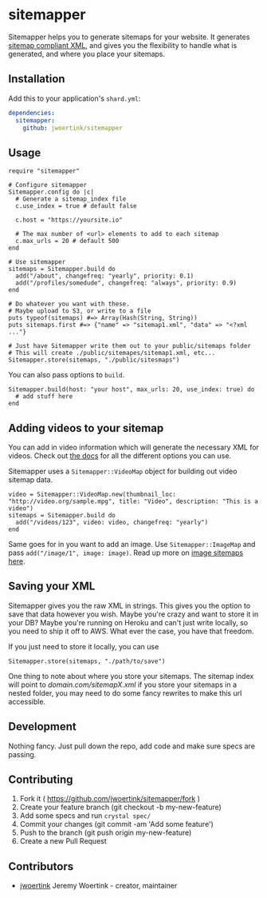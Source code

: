 # sitemapper

Sitemapper helps you to generate sitemaps for your website. It generates [sitemap compliant XML](https://www.sitemaps.org/protocol.html), and gives you the flexibility to handle what is generated, and where you place your sitemaps.

## Installation

Add this to your application's `shard.yml`:

```yaml
dependencies:
  sitemapper:
    github: jwoertink/sitemapper
```

## Usage

```crystal
require "sitemapper"

# Configure sitemapper
Sitemapper.config do |c|
  # Generate a sitemap_index file
  c.use_index = true # default false

  c.host = "https://yoursite.io"

  # The max number of <url> elements to add to each sitemap
  c.max_urls = 20 # default 500 
end

# Use sitemapper
sitemaps = Sitemapper.build do
  add("/about", changefreq: "yearly", priority: 0.1)
  add("/profiles/somedude", changefreq: "always", priority: 0.9)
end

# Do whatever you want with these. 
# Maybe upload to S3, or write to a file
puts typeof(sitemaps) #=> Array(Hash(String, String))
puts sitemaps.first #=> {"name" => "sitemap1.xml", "data" => "<?xml ..."}

# Just have Sitemapper write them out to your public/sitemaps folder
# This will create ./public/sitemapes/sitemap1.xml, etc...
Sitemapper.store(sitemaps, "./public/sitesmaps")
```

You can also pass options to `build`.

```crystal
Sitemapper.build(host: "your host", max_urls: 20, use_index: true) do
  # add stuff here
end
```

## Adding videos to your sitemap

You can add in video information which will generate the necessary XML for videos. Check out [the docs](https://developers.google.com/webmasters/videosearch/sitemaps) for all the different options you can use. 

Sitemapper uses a `Sitemapper::VideoMap` object for building out video sitemap data.

```crystal
video = Sitemapper::VideoMap.new(thumbnail_loc: "http://video.org/sample.mpg", title: "Video", description: "This is a video")
sitemaps = Sitemapper.build do
  add("/videos/123", video: video, changefreq: "yearly")
end
```

Same goes for in you want to add an image. Use `Sitemapper::ImageMap` and pass `add("/image/1", image: image)`. Read up more on [image sitemaps here](https://support.google.com/webmasters/answer/178636?hl=en).

## Saving your XML

Sitemapper gives you the raw XML in strings. This gives you the option to save that data however you wish. Maybe you're crazy and want to store it in your DB? Maybe you're running on Heroku and can't just write locally, so you need to ship it off to AWS. What ever the case, you have that freedom. 

If you just need to store it locally, you can use

```crystal
Sitemapper.store(sitemaps, "./path/to/save")
```

One thing to note about where you store your sitemaps. The sitemap index will point to _domain.com/sitemapX.xml_ if you store your sitemaps in a nested folder, you may need to do some fancy rewrites to make this url accessible. 

## Development

Nothing fancy. Just pull down the repo, add code and make sure specs are passing.

## Contributing

1. Fork it ( https://github.com/jwoertink/sitemapper/fork )
2. Create your feature branch (git checkout -b my-new-feature)
3. Add some specs and run `crystal spec/`
4. Commit your changes (git commit -am 'Add some feature')
5. Push to the branch (git push origin my-new-feature)
6. Create a new Pull Request

## Contributors

- [jwoertink](https://github.com/jwoertink) Jeremy Woertink - creator, maintainer
